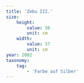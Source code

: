 ```yaml
---
title: 'Zebu III.'
size:
    height:
        value: 56
        unit: cm
    width:
        value: 57
        unit: cm
year: 2002
taxonomy:
    tag:
        - 'Farbe auf Silber'
---
```

